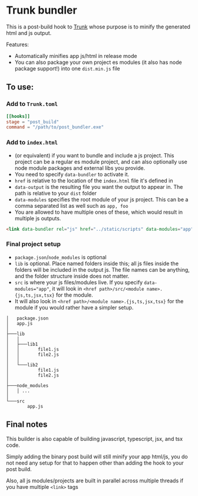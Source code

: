 # Trunk bundler

This is a post-build hook to [Trunk](https://github.com/thedodd/trunk/) whose purpose is to minify the generated html and js output.

Features:
- Automatically minifies app js/html in release mode
- You can also package your own project es modules (it also has node package support!) into one `dist.min.js` file

## To use:
### Add to `Trunk.toml`
```toml
[[hooks]]
stage = "post_build"
command = "/path/to/post_bundler.exe"
```

### Add to `index.html`
- (or equivalent) if you want to bundle and include a js project. This project can be a regular es module project, and can also optionally use node module packages and external libs you provide.
- You need to specify `data-bundler` to activate it.
- `href` is relative to the location of the `index.html` file it's defined in
- `data-output` is the resulting file you want the output to appear in. The path is relative to your `dist` folder
- `data-modules` specifies the root module of your js project. This can be a comma separated list as well such as `app, foo`
- You are allowed to have multiple ones of these, which would result in multiple js outputs.
```html
<link data-bundler rel="js" href="../static/scripts" data-modules="app" data-output="static/dist.min.js" />
```

### Final project setup
- `package.json`/`node_modules` is optional
- `lib` is optional. Place named folders inside this; all js files inside the folders will be included in the output js. The file names can be anything, and the folder structure inside does not matter.
- `src` is where your js files/modules live. If you specify `data-modules="app"`, it will look in `<href path>/src/<module name>.{js,ts,jsx,tsx}` for the module.
- It will also look in `<href path>/<module name>.{js,ts,jsx,tsx}` for the module if you would rather have a simpler setup.
```
│   package.json
│   app.js
│
├───lib
│   │
│   ├───lib1
│   │       file1.js
│   │       file2.js
│   │
│   └───lib2
│           file1.js
│           file2.js
│
├───node_modules
│   │ ...
│
└───src
        app.js
```

## Final notes
This builder is also capable of building javascript, typescript, jsx, and tsx code.

Simply adding the binary post build will still minify your app html/js, you do not need any setup for that to happen other than adding the hook to your post build.

Also, all js modules/projects are built in parallel across multiple threads if you have multiple `<link>` tags
